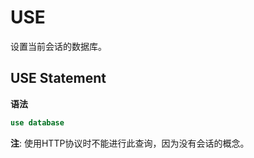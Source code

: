 # USE
设置当前会话的数据库。 
 

## USE Statement
**语法**
```SQL
use database
```

**注**: 使用HTTP协议时不能进行此查询，因为没有会话的概念。
